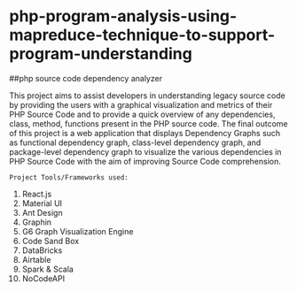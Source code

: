 # php-program-analysis-using-mapreduce-technique-to-support-program-understanding
##php source code dependency analyzer

This project aims to assist developers in understanding legacy source code by providing the users with a graphical visualization and metrics of their PHP Source Code and to provide a quick overview of any dependencies, class, method, functions present in the PHP source code. The final outcome of this project is a web application that displays Dependency Graphs such as functional dependency graph, class-level dependency graph, and package-level dependency graph to visualize the various dependencies in PHP Source Code with the aim of improving Source Code comprehension.

	Project Tools/Frameworks used:
  <ol>
  <li>React.js	</li>
  <li>Material UI	</li>
  <li>Ant Design</li>
  <li>Graphin</li>
  <li> G6 Graph Visualization Engine	</li>
  <li>Code Sand Box</li>
  <li>DataBricks</li>
  <li>Airtable</li>
  <li>Spark & Scala	</li>
  <li>NoCodeAPI</li>
</ol>
  
  
 
	
